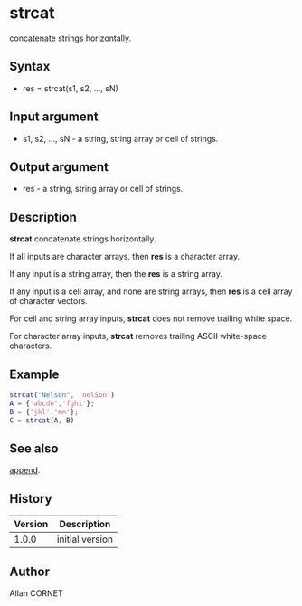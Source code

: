 

# strcat

concatenate strings horizontally.

## Syntax

- res = strcat(s1, s2, ..., sN)

## Input argument

 - s1, s2, ..., sN - a string, string array or cell of strings.

## Output argument

 - res - a string, string array or cell of strings.

## Description


  <p><b>strcat</b> concatenate strings horizontally.</p>
  <p>If all inputs are character arrays, then <b>res</b> is a character array.</p>
  <p>If any input is a string array, then the <b>res</b> is a string array.</p>
  <p>If any input is a cell array, and none are string arrays, then <b>res</b> is a cell array of character vectors.</p>
  <p>For cell and string array inputs, <b>strcat</b> does not remove trailing white space.</p>
  <p>For character array inputs, <b>strcat</b> removes trailing ASCII white-space characters.</p>


## Example

```matlab
strcat("Nelson", 'nelSon')
A = {'abcde','fghi'};
B = {'jkl','mn'};
C = strcat(A, B)
```

## See also

[append](append.md).
## History

|Version|Description|
|------|------|
|1.0.0|initial version|


## Author

Allan CORNET



